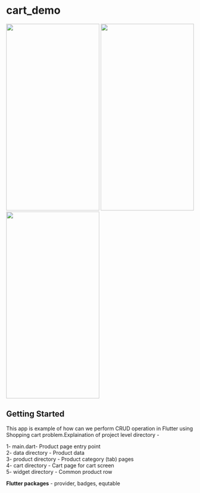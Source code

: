 # cart_demo


<img src="https://user-images.githubusercontent.com/18228885/148947252-9aa713e9-6873-442e-9296-1323dfd6ebab.png"
     height=500,
     width=250/>
     <img src="https://user-images.githubusercontent.com/18228885/148954961-577eefed-d864-4b06-9fec-5d9c64d14790.png"
     height=500,
     width=250/>
       <img src="https://user-images.githubusercontent.com/18228885/148955354-ca64197b-411a-4804-aaba-2ecbc599de33.png"
     height=500,
     width=250/>

## Getting Started

This app is example of how can we perform CRUD operation in Flutter using Shopping cart problem.Explaination of project level directory -

 1- main.dart- Product page entry point </br> 
 2- data directory - Product data</br>
 3- product directory - Product category (tab) pages </br>
 4- cart directory - Cart page for cart screen </br>
 5- widget directory - Common product row </br>

<b>Flutter packages</b> - provider, badges, equtable 
